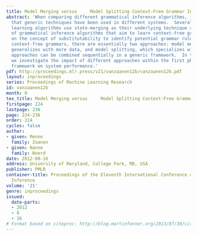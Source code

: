 ```yaml
---
title: Model Merging versus     Model Splitting Context-Free Grammar Induction
abstract: 'When comparing different grammatical inference algorithms, it becomes evident
  that generic techniques have been used in different systems.  Several finite-state
  learning algorithms use state-merging as their underlying technique and a collection
  of grammatical inference algorithms that aim to learn context-free grammars build
  on the concept of substitutability to identify potential grammar rules. When learning
  context-free grammars, there are essentially two approaches: model merging, which
  generalizes with more data, and model splitting, which specializes with more data.  Both
  approaches can be combined sequentially in a generic framework.  In this article,
  we investigate the impact of different approaches within the first phase of the
  framework on system performance.'
pdf: http://proceedings.mlr.press/v21/vanzaanen12b/vanzaanen12b.pdf
layout: inproceedings
series: Proceedings of Machine Learning Research
id: vanzaanen12b
month: 0
tex_title: Model Merging versus     Model Splitting Context-Free Grammar Induction
firstpage: 224
lastpage: 236
page: 224-236
order: 224
cycles: false
author:
- given: Menno
  family: Zaanen
- given: Nanne
  family: Noord
date: 2012-08-16
address: University of Maryland, College Park, MD, USA
publisher: PMLR
container-title: Proceedings of the Eleventh International Conference on Grammatical
  Inference
volume: '21'
genre: inproceedings
issued:
  date-parts:
  - 2012
  - 8
  - 16
# Format based on citeproc: http://blog.martinfenner.org/2013/07/30/citeproc-yaml-for-bibliographies/
---
```

